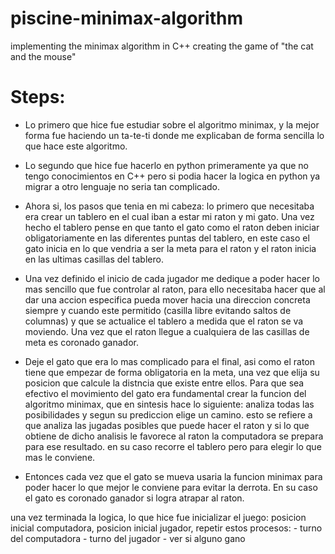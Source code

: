 # piscine-minimax-algorithm
implementing the minimax algorithm in C++ creating the game of "the cat and the mouse"

# Steps:
- Lo primero que hice fue estudiar sobre el algoritmo minimax, y la mejor forma fue haciendo un ta-te-ti donde me explicaban de forma sencilla lo que hace este algoritmo.

- Lo segundo que hice fue hacerlo en python primeramente ya que no tengo conocimientos en C++ pero si podia hacer la logica en python ya migrar a otro lenguaje no seria tan complicado.

- Ahora si, los pasos que tenia en mi cabeza:
lo primero que necesitaba era crear un tablero en el cual iban a estar mi raton y mi gato. Una vez hecho el tablero pense en que tanto el gato como el raton deben iniciar obligatoriamente en las diferentes puntas del tablero, en este caso el gato inicia en lo que vendria a ser la meta para el raton y el raton inicia en las ultimas casillas del tablero.

- Una vez definido el inicio de cada jugador me dedique a poder hacer lo mas sencillo que fue controlar al raton, para ello necesitaba hacer que al dar una accion especifica pueda mover hacia una direccion concreta siempre y cuando este permitido (casilla libre evitando saltos de columnas) y que se actualice el tablero a medida que el raton se va moviendo. Una vez que el raton llegue a cualquiera de las casillas de meta es coronado ganador.

- Deje el gato que era lo mas complicado para el final, asi como el raton tiene que empezar de forma obligatoria en la meta, una vez que elija su posicion que calcule la distncia que existe entre ellos. Para que sea efectivo el movimiento del gato era fundamental crear la funcion del algoritmo minimax, que en sintesis hace lo siguiente:
    analiza todas las posibilidades y segun su prediccion elige un camino.
    esto se refiere a que analiza las jugadas posibles que puede hacer el raton y si lo que obtiene de dicho analisis le favorece al raton la computadora se prepara para ese resultado.
    en su caso recorre el tablero pero para elegir lo que mas le conviene.
- Entonces cada vez que el gato se mueva usaria la funcion minimax para poder hacer lo que mejor le conviene para evitar la derrota. En su caso el gato es coronado ganador si logra atrapar al raton.

una vez terminada la logica, lo que hice fue inicializar el juego:
    posicion inicial computadora, 
    posicion inicial jugador, 
    repetir estos procesos:
        - turno del computadora
        - turno del jugador
        - ver si alguno gano